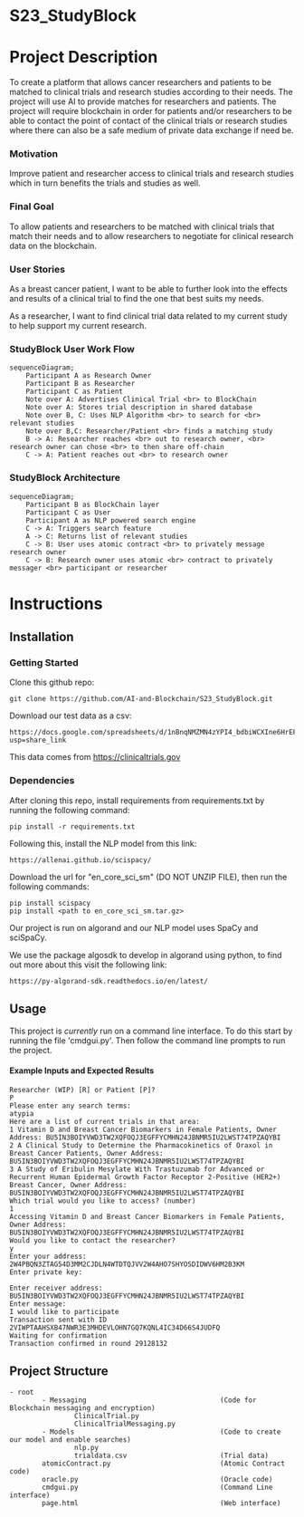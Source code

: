# S23_StudyBlock
# Project Description 
To create a platform that allows cancer researchers and patients to be matched to clinical trials and research studies according to their needs. The project will use AI to provide matches for researchers and patients. The project will require blockchain in order for patients and/or researchers to be able to contact the point of contact of the clinical trials or research studies where there can also be a safe medium of private data exchange if need be.

### Motivation ###
Improve patient and researcher access to clinical trials and research studies which in turn benefits the trials and studies as well.

### Final Goal ###
To allow patients and researchers to be matched with clinical trials that match their needs and to allow researchers to negotiate for clinical research data on the blockchain.


### User Stories ###
As a breast cancer patient, I want to be able to further look into the effects and results of a clinical trial to find the one that best suits my needs. 

As a researcher, I want to find clinical trial data related to my current study to help support my current research.

### StudyBlock User Work Flow ###
```mermaid
sequenceDiagram;
    Participant A as Research Owner
    Participant B as Researcher
    Participant C as Patient
    Note over A: Advertises Clinical Trial <br> to BlockChain
    Note over A: Stores trial description in shared database
    Note over B, C: Uses NLP Algorithm <br> to search for <br> relevant studies
    Note over B,C: Researcher/Patient <br> finds a matching study
    B -> A: Researcher reaches <br> out to research owner, <br> research owner can chose <br> to then share off-chain
    C -> A: Patient reaches out <br> to research owner
```

### StudyBlock Architecture ###
```mermaid
sequenceDiagram;
    Participant B as BlockChain layer
    Participant C as User
    Participant A as NLP powered search engine
    C -> A: Triggers search feature
    A -> C: Returns list of relevant studies
    C -> B: User uses atomic contract <br> to privately message research owner
    C -> B: Research owner uses atomic <br> contract to privately messager <br> participant or researcher 
```

# Instructions

## Installation ##

### Getting Started ###

Clone this github repo:

``` 
git clone https://github.com/AI-and-Blockchain/S23_StudyBlock.git
```

Download our test data as a csv:

```
https://docs.google.com/spreadsheets/d/1nBnqNMZMN4zYPI4_bdbiWCXIne6HrEFAvWLzhznfYqU/edit?usp=share_link
```

This data comes from https://clinicaltrials.gov

### Dependencies ###

After cloning this repo, install requirements from requirements.txt by running the following command:

``` 
pip install -r requirements.txt
```

Following this, install the NLP model from this link:
```
https://allenai.github.io/scispacy/
```

Download the url for "en_core_sci_sm" (DO NOT UNZIP FILE), then run the following commands:

```
pip install scispacy
pip install <path to en_core_sci_sm.tar.gz>
```

Our project is run on algorand and our NLP model uses SpaCy and sciSpaCy. 

We use the package algosdk to develop in algorand using python, to find out more about this visit the following link:

```
https://py-algorand-sdk.readthedocs.io/en/latest/
```


## Usage ##

This project is *currently* run on a command line interface. To do this start by running the file 'cmdgui.py'. Then follow the command line prompts to run the project.

#### Example Inputs and Expected Results ####
```
Researcher (WIP) [R] or Patient [P]?
P
Please enter any search terms: 
atypia
Here are a list of current trials in that area:
1 Vitamin D and Breast Cancer Biomarkers in Female Patients, Owner Address: BU5IN3BOIYVWD3TW2XQFOQJ3EGFFYCMHN24JBNMR5IU2LWST74TPZAQYBI
2 A Clinical Study to Determine the Pharmacokinetics of Oraxol in Breast Cancer Patients, Owner Address: BU5IN3BOIYVWD3TW2XQFOQJ3EGFFYCMHN24JBNMR5IU2LWST74TPZAQYBI
3 A Study of Eribulin Mesylate With Trastuzumab for Advanced or Recurrent Human Epidermal Growth Factor Receptor 2-Positive (HER2+) Breast Cancer, Owner Address: BU5IN3BOIYVWD3TW2XQFOQJ3EGFFYCMHN24JBNMR5IU2LWST74TPZAQYBI
Which trial would you like to access? (number)
1
Accessing Vitamin D and Breast Cancer Biomarkers in Female Patients, Owner Address: BU5IN3BOIYVWD3TW2XQFOQJ3EGFFYCMHN24JBNMR5IU2LWST74TPZAQYBI
Would you like to contact the researcher?
y
Enter your address: 
2W4PBQN3ZTAG54D3MM2CJDLN4WTDTQJVV2W4AHO7SHYOSDIDWV6HM2B3KM
Enter private key: 

Enter receiver address: 
BU5IN3BOIYVWD3TW2XQFOQJ3EGFFYCMHN24JBNMR5IU2LWST74TPZAQYBI
Enter message: 
I would like to participate
Transaction sent with ID 2VIWPTAAHSXB47NWR3E3MHDEVLOHN7GQ7KQNL4IC34D66S4JUDFQ
Waiting for confirmation
Transaction confirmed in round 29128132
````

## Project Structure ##
```
- root
        - Messaging                                 (Code for Blockchain messaging and encryption)
                ClinicalTrial.py
                ClinicalTrialMessaging.py  
        - Models                                    (Code to create our model and enable searches)
                nlp.py
                trialdata.csv                       (Trial data)    
        atomicContract.py                           (Atomic Contract code)
        oracle.py                                   (Oracle code)
        cmdgui.py                                   (Command Line interface)
        page.html                                   (Web interface)

```

